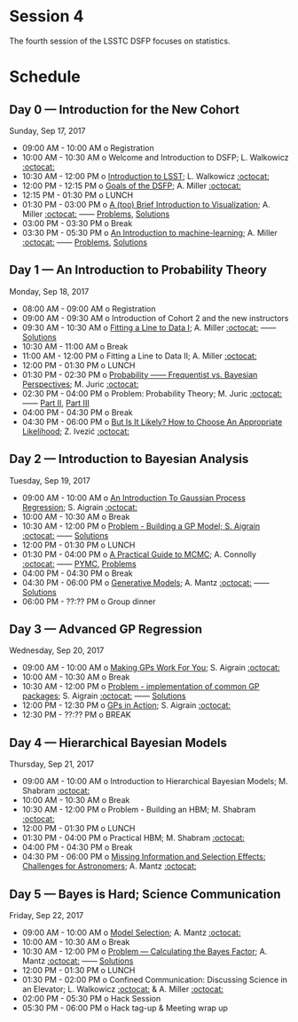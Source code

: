 # Session 4

The fourth session of the LSSTC DSFP focuses on statistics.

# Schedule

## Day 0 — Introduction for the New Cohort

Sunday, Sep 17, 2017

 * 09:00 AM - 10:00 AM  o  Registration
 * 10:00 AM - 10:30 AM  o  Welcome and Introduction to DSFP; L. Walkowicz [:octocat:](https://github.com/lmwalkowicz)
 * 10:30 AM - 12:00 PM  o  [Introduction to LSST](https://github.com/LSSTC-DSFP/LSSTC-DSFP-Sessions/blob/master/Session4/Day0/LSST_Overview.pdf); L. Walkowicz [:octocat:](https://github.com/lmwalkowicz)
 * 12:00 PM - 12:15 PM  o  [Goals of the DSFP](https://github.com/LSSTC-DSFP/LSSTC-DSFP-Sessions/blob/master/Session4/Day0/2017_09_Session4_DSFP_Goals.pdf); A. Miller [:octocat:](https://github.com/adamamiller)
 * 12:15 PM - 01:30 PM  o  LUNCH
 * 01:30 PM - 03:00 PM  o  [A (too) Brief Introduction to Visualization](https://github.com/LSSTC-DSFP/LSSTC-DSFP-Sessions/blob/master/Session4/Day0/2017_09_DSFP_BriefViz.pdf); A. Miller [:octocat:](https://github.com/adamamiller) —— [Problems](https://github.com/LSSTC-DSFP/LSSTC-DSFP-Sessions/blob/master/Session4/Day0/TooBriefVisualization.ipynb), [Solutions](https://github.com/LSSTC-DSFP/LSSTC-DSFP-Sessions/blob/master/Session4/Day0/TooBriefVizSolutions.ipynb)
 * 03:00 PM - 03:30 PM  o  Break
 * 03:30 PM - 05:30 PM  o  [An Introduction to machine-learning](https://github.com/LSSTC-DSFP/LSSTC-DSFP-Sessions/blob/master/Session4/Day0/2017_09_DSFP_BriefML.pdf); A. Miller [:octocat:](https://github.com/adamamiller) —— [Problems](https://github.com/LSSTC-DSFP/LSSTC-DSFP-Sessions/blob/master/Session4/Day0/TooBriefMachLearn.ipynb), [Solutions](https://github.com/LSSTC-DSFP/LSSTC-DSFP-Sessions/blob/master/Session4/Day0/TooBriefMLSolutions.ipynb)

## Day 1 — An Introduction to Probability Theory

Monday, Sep 18, 2017

 * 08:00 AM - 09:00 AM  o  Registration
 * 09:00 AM - 09:30 AM  o  Introduction of Cohort 2 and the new instructors
 * 09:30 AM - 10:30 AM  o  [Fitting a Line to Data I](https://github.com/LSSTC-DSFP/LSSTC-DSFP-Sessions/blob/master/Session4/Day1/StatisticsAperitif.ipynb); A. Miller [:octocat:](https://github.com/adamamiller) —— [Solutions](https://github.com/LSSTC-DSFP/LSSTC-DSFP-Sessions/blob/master/Session4/Day1/StatisticsAperitifSolutions.ipynb)
 * 10:30 AM - 11:00 AM  o  Break
 * 11:00 AM - 12:00 PM  o  Fitting a Line to Data II; A. Miller [:octocat:](https://github.com/adamamiller)
 * 12:00 PM - 01:30 PM  o  LUNCH
 * 01:30 PM - 02:30 PM  o  [Probability —— Frequentist vs. Bayesian Perspectives](https://github.com/LSSTC-DSFP/LSSTC-DSFP-Sessions/blob/master/Session4/Day1/LSSTC-DSFP4-Juric-FrequentistAndBayes-01-Probability.ipynb); M. Juric [:octocat:](https://github.com/mjuric)
 * 02:30 PM - 04:00 PM  o  Problem: Probability Theory; M. Juric [:octocat:](https://github.com/mjuric) —— [Part II](https://github.com/LSSTC-DSFP/LSSTC-DSFP-Sessions/blob/master/Session4/Day1/LSSTC-DSFP4-Juric-FrequentistAndBayes-02-Nuisance.ipynb), [Part III](https://github.com/LSSTC-DSFP/LSSTC-DSFP-Sessions/blob/master/Session4/Day1/LSSTC-DSFP4-Juric-FrequentistAndBayes-03-Credibility.ipynb)
 * 04:00 PM - 04:30 PM  o  Break
 * 04:30 PM - 06:00 PM  o  [But Is It Likely? How to Choose An Appropriate Likelihood](https://github.com/LSSTC-DSFP/LSSTC-DSFP-Sessions/blob/master/Session4/Day1/LSSTC-DSFP4-Ivezic-Likelihood.ipynb); Z. Ivezić [:octocat:](https://github.com/ivezic)

## Day 2 — Introduction to Bayesian Analysis

Tuesday, Sep 19, 2017

 * 09:00 AM - 10:00 AM  o  [An Introduction To Gaussian Process Regression](https://github.com/LSSTC-DSFP/LSSTC-DSFP-Sessions/blob/master/Session4/Day2/GPLecture1.ipynb); S. Aigrain [:octocat:](https://github.com/saigrain)
 * 10:00 AM - 10:30 AM  o  Break
 * 10:30 AM - 12:00 PM  o  [Problem - Building a GP Model; S. Aigrain](https://github.com/LSSTC-DSFP/LSSTC-DSFP-Sessions/blob/master/Session4/Day2/GPTutorial1.ipynb) [:octocat:](https://github.com/saigrain) —— [Solutions](https://github.com/LSSTC-DSFP/LSSTC-DSFP-Sessions/blob/master/Session4/Day2/GPTutorial1_WithSolutions.ipynb)
 * 12:00 PM - 01:30 PM  o  LUNCH
 * 01:30 PM - 04:00 PM  o  [A Practical Guide to MCMC](https://github.com/LSSTC-DSFP/LSSTC-DSFP-Sessions/blob/master/Session4/Day2/LSSTC-DSFP4-Connolly-IntroductionToMCMC.ipynb); A. Connolly [:octocat:](https://github.com/connolly) —— [PYMC](https://github.com/LSSTC-DSFP/LSSTC-DSFP-Sessions/blob/master/Session4/Day2/LSSTC-DSFP4-Connolly-IntroductionToPYMC3.ipynb), [Problems](https://github.com/LSSTC-DSFP/LSSTC-DSFP-Sessions/blob/master/Session4/Day2/LSSTC-DSFP4-Connolly-SamplingTechniquesInMCMC.ipynb)
 * 04:00 PM - 04:30 PM  o  Break
 * 04:30 PM - 06:00 PM  o  [Generative Models](https://github.com/KIPAC/StatisticalMethods/blob/1a8d82d6e54c421fb22f2e891293f220bf257da1/chunks/generative_models.ipynb); A. Mantz [:octocat:](https://github.com/abmantz) —— [Solutions](https://github.com/KIPAC/StatisticalMethods/blob/1a8d82d6e54c421fb22f2e891293f220bf257da1/chunks/generative_models_soln.ipynb)
 * 06:00 PM - ??:?? PM  o  Group dinner

## Day 3 — Advanced GP Regression

Wednesday, Sep 20, 2017

 * 09:00 AM - 10:00 AM  o  [Making GPs Work For You](https://github.com/LSSTC-DSFP/LSSTC-DSFP-Sessions/blob/master/Session4/Day3/GPLecture2.ipynb); S. Aigrain [:octocat:](https://github.com/saigrain)
 * 10:00 AM - 10:30 AM  o  Break
 * 10:30 AM - 12:00 PM  o  [Problem - implementation of common GP packages](https://github.com/LSSTC-DSFP/LSSTC-DSFP-Sessions/blob/master/Session4/Day3/GPTutorial2.ipynb); S. Aigrain [:octocat:](https://github.com/saigrain) —— [Solutions](https://github.com/LSSTC-DSFP/LSSTC-DSFP-Sessions/blob/master/Session4/Day3/GPTutorial2_WithSolutions.ipynb)
 * 12:00 PM - 12:30 PM  o  [GPs in Action](https://github.com/LSSTC-DSFP/LSSTC-DSFP-Sessions/blob/master/Session4/Day3/GPLecture3.ipynb); S. Aigrain [:octocat:](https://github.com/saigrain)
 * 12:30 PM - ??:?? PM  o  BREAK

## Day 4 — Hierarchical Bayesian Models

Thursday, Sep 21, 2017

 * 09:00 AM - 10:00 AM  o  Introduction to Hierarchical Bayesian Models; M. Shabram [:octocat:](https://github.com/mshabram)
 * 10:00 AM - 10:30 AM  o  Break
 * 10:30 AM - 12:00 PM  o  Problem - Building an HBM; M. Shabram [:octocat:](https://github.com/mshabram)
 * 12:00 PM - 01:30 PM  o  LUNCH
 * 01:30 PM - 04:00 PM  o  Practical HBM; M. Shabram [:octocat:](https://github.com/mshabram)
 * 04:00 PM - 04:30 PM  o  Break
 * 04:30 PM - 06:00 PM  o  [Missing Information and Selection Effects: Challenges for Astronomers](https://github.com/KIPAC/StatisticalMethods/blob/1a8d82d6e54c421fb22f2e891293f220bf257da1/chunks/missingdata.ipynb); A. Mantz [:octocat:](https://github.com/abmantz)

## Day 5 — Bayes is Hard; Science Communication

Friday, Sep 22, 2017

 * 09:00 AM - 10:00 AM  o  [Model Selection](https://github.com/KIPAC/StatisticalMethods/blob/1a8d82d6e54c421fb22f2e891293f220bf257da1/chunks/modelevaluation.ipynb); A. Mantz [:octocat:](https://github.com/abmantz)
 * 10:00 AM - 10:30 AM  o  Break
 * 10:30 AM - 12:00 PM  o  [Problem — Calculating the Bayes Factor](https://github.com/KIPAC/StatisticalMethods/blob/1a8d82d6e54c421fb22f2e891293f220bf257da1/problems/model_evaluation.ipynb); A. Mantz [:octocat:](https://github.com/abmantz) —— [Solutions](https://github.com/KIPAC/StatisticalMethods/blob/1a8d82d6e54c421fb22f2e891293f220bf257da1/problems/solution.ipynb)
 * 12:00 PM - 01:30 PM  o  LUNCH
 * 01:30 PM - 02:00 PM  o  Confined Communication: Discussing Science in an Elevator; L. Walkowicz [:octocat:](https://github.com/lmwalkowicz) & A. Miller [:octocat:](https://github.com/adamamiller)
 * 02:00 PM - 05:30 PM  o  Hack Session
 * 05:30 PM - 06:00 PM  o  Hack tag-up & Meeting wrap up
